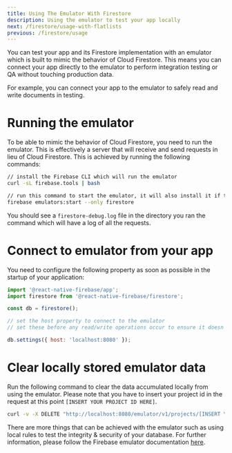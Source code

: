 ```yaml
---
title: Using The Emulator With Firestore
description: Using the emulator to test your app locally
next: /firestore/usage-with-flatlists
previous: /firestore/usage
---
```


You can test your app and its Firestore implementation with an emulator which is built to mimic the behavior of Cloud Firestore. This means you can connect your app directly to the emulator to perform integration testing or QA without touching production data.

For example, you can connect your app to the emulator to safely read and write documents in testing.

# Running the emulator

To be able to mimic the behavior of Cloud Firestore, you need to run the emulator. This is effectively a server that will receive and send requests in lieu of Cloud Firestore. This is achieved by running the following commands:

```bash
// install the Firebase CLI which will run the emulator
curl -sL firebase.tools | bash

// run this command to start the emulator, it will also install it if this is your first time running the command
firebase emulators:start --only firestore
```

You should see a `firestore-debug.log` file in the directory you ran the command which will have a log of all the requests.

# Connect to emulator from your app

You need to configure the following property as soon as possible in the startup of your application:

```jsx
import '@react-native-firebase/app';
import firestore from '@react-native-firebase/firestore';

const db = firestore();

// set the host property to connect to the emulator
// set these before any read/write operations occur to ensure it doesn't affect your Cloud Firestore data!

db.settings({ host: 'localhost:8080' });
```

# Clear locally stored emulator data

Run the following command to clear the data accumulated locally from using the emulator. Please note that you have to insert your project id in the request at this point `[INSERT YOUR PROJECT ID HERE]`.

```bash
curl -v -X DELETE "http://localhost:8080/emulator/v1/projects/[INSERT YOUR PROJECT ID HERE]/databases/(default)/documents"
```

There are more things that can be achieved with the emulator such as using local rules to test the integrity & security of your database. For further information, please follow the Firebase emulator documentation [here](https://firebase.google.com/docs/emulator-suite).
